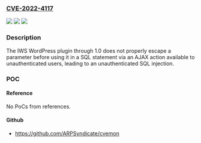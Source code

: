 ### [CVE-2022-4117](https://cve.mitre.org/cgi-bin/cvename.cgi?name=CVE-2022-4117)
![](https://img.shields.io/static/v1?label=Product&message=IWS&color=blue)
![](https://img.shields.io/static/v1?label=Version&message=%3D%200%20&color=brighgreen)
![](https://img.shields.io/static/v1?label=Vulnerability&message=CWE-89%20SQL%20Injection&color=brighgreen)

### Description

The IWS WordPress plugin through 1.0 does not properly escape a parameter before using it in a SQL statement via an AJAX action available to unauthenticated users, leading to an unauthenticated SQL injection.

### POC

#### Reference
No PoCs from references.

#### Github
- https://github.com/ARPSyndicate/cvemon

